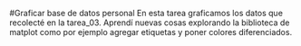 #Graficar base de datos personal
En esta tarea graficamos los datos que recolecté en la tarea_03. Aprendí nuevas cosas explorando la biblioteca de matplot como por ejemplo agregar etiquetas y poner colores diferenciados.

